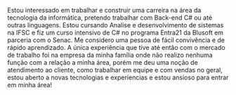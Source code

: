 Estou interessado em trabalhar e construir uma carreira na área da tecnologia da informática, pretendo trabalhar com Back-end C# ou até outras linguagens. Estou cursando Analise e desenvolvimento de sistemas na IFSC e fiz um curso intensivo de C# no programa Entra21 da Blusoft em parceria com o Senac. Me considero uma pessoa de fácil convivência e de rápido aprendizado. A única experiência que tive até então com o mercado de trabalho foi na empresa da minha família onde não realizo nenhuma função com a relação a minha área, porém me deu uma noção de atendimento ao cliente, como trabalhar em equipe e com vendas no geral, estou aberto a novas tecnologias e experiencias e estou ansioso para entrar em minha área!
